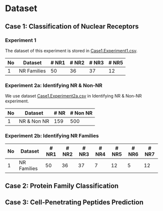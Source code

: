 # Dataset

## Case 1: Classification of Nuclear Receptors 

### Experiment 1
The dataset of this experiment is stored in [Case1.Experiment1.csv](https://github.com/rezafaisal/ProteinSequenceClassificationProject/blob/master/dataset/Case1.Experiment1.csv).

|   No    | Dataset     |  # NR1  |  # NR2  |  # NR3  |  # NR5 |
| ------- | ----------- | ------- | ------- | ------- | -------|
| 1       | NR Families | 50      | 36      | 37      | 12     |

### Experiment 2a: Identifying NR & Non-NR
We use dataset [Case1.Experiment2a.csv](https://github.com/rezafaisal/ProteinSequenceClassificationProject/blob/master/dataset/Case1.Experiment2a.csv) in Identifying NR & Non-NR experiment.

|   No    | Dataset     |  # NR   |  # Non NR  |
| ------- | ----------- | ------- | ---------- |
| 1       | NR & Non NR | 159     | 500        |

### Experiment 2b: Identifying NR Families
|   No    | Dataset     |  # NR1  |  # NR2  |  # NR3  |  # NR4 |  # NR5 |  # NR6 |  # NR7 |
| ------- | ----------- | ------- | ------- | ------- | -------| -------| -------| -------|
| 1       | NR Families | 50      | 36      | 37      | 7      | 12     | 5      | 12     |

## Case 2: Protein Family Classification 

## Case 3: Cell-Penetrating Peptides Prediction  

